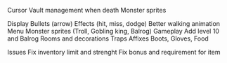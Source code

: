 Cursor
Vault management when death
Monster sprites

Display
	Bullets (arrow)
	Effects (hit, miss, dodge)
	Better walking animation
	Menu
	Monster sprites (Troll, Gobling king, Balrog)
Gameplay
	Add level 10 and Balrog
	Rooms and decorations
	Traps 
	Affixes
	Boots, Gloves, Food 

Issues
	Fix inventory limit and strenght
	Fix bonus and requirement for item